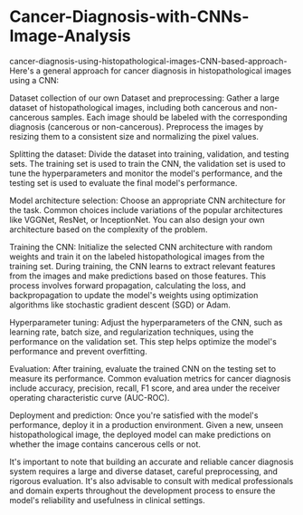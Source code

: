 # Cancer-Diagnosis-with-CNNs-Image-Analysis

cancer-diagnosis-using-histopathological-images-CNN-based-approach-
Here's a general approach for cancer diagnosis in histopathological images using a CNN:

Dataset collection of our own Dataset and preprocessing: Gather a large dataset of histopathological images, including both cancerous and non-cancerous samples. Each image should be labeled with the corresponding diagnosis (cancerous or non-cancerous). Preprocess the images by resizing them to a consistent size and normalizing the pixel values.

Splitting the dataset: Divide the dataset into training, validation, and testing sets. The training set is used to train the CNN, the validation set is used to tune the hyperparameters and monitor the model's performance, and the testing set is used to evaluate the final model's performance.

Model architecture selection: Choose an appropriate CNN architecture for the task. Common choices include variations of the popular architectures like VGGNet, ResNet, or InceptionNet. You can also design your own architecture based on the complexity of the problem.

Training the CNN: Initialize the selected CNN architecture with random weights and train it on the labeled histopathological images from the training set. During training, the CNN learns to extract relevant features from the images and make predictions based on those features. This process involves forward propagation, calculating the loss, and backpropagation to update the model's weights using optimization algorithms like stochastic gradient descent (SGD) or Adam.

Hyperparameter tuning: Adjust the hyperparameters of the CNN, such as learning rate, batch size, and regularization techniques, using the performance on the validation set. This step helps optimize the model's performance and prevent overfitting.

Evaluation: After training, evaluate the trained CNN on the testing set to measure its performance. Common evaluation metrics for cancer diagnosis include accuracy, precision, recall, F1 score, and area under the receiver operating characteristic curve (AUC-ROC).

Deployment and prediction: Once you're satisfied with the model's performance, deploy it in a production environment. Given a new, unseen histopathological image, the deployed model can make predictions on whether the image contains cancerous cells or not.

It's important to note that building an accurate and reliable cancer diagnosis system requires a large and diverse dataset, careful preprocessing, and rigorous evaluation. It's also advisable to consult with medical professionals and domain experts throughout the development process to ensure the model's reliability and usefulness in clinical settings.

